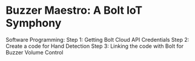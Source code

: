 # Buzzer Maestro: A Bolt IoT Symphony
Software Programming:
Step 1: Getting Bolt Cloud API Credentials
Step 2: Create a code for Hand Detection
Step 3: Linking the code with Bolt for Buzzer Volume Control
